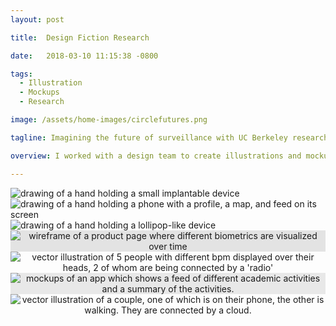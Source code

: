 ```yaml
---
layout: post

title:  Design Fiction Research

date:   2018-03-10 11:15:38 -0800

tags:
  - Illustration
  - Mockups
  - Research

image: /assets/home-images/circlefutures.png

tagline: Imagining the future of surveillance with UC Berkeley researchers

overview: I worked with a design team to create illustrations and mockups of different technologies included in our paper submission which was accepted to CSCW 2018. 

---
```


<div class = "row">
	<div class = "col-sm-3">
		<img src = "/assets/fiction/amazon-child-chip.png" alt = "drawing of a hand holding a small implantable device">
	</div>
	<div class = "col-sm-4">
		<img src = "/assets/fiction/amazon-child-phone.png" alt = "drawing of a hand holding a phone with a profile, a map, and feed on its screen">
	</div>
	<div class = "col-sm-4">
		<img  src = "/assets/fiction/amazon-lollipop2.png" alt = "drawing of a hand holding a lollipop-like device">
	</div>
</div>
<div style = "background-color:rgba(0,0,0,0.1);text-align:center;">
	<img class = "col-sm-8" src = "/assets/fiction/grandma.png" alt = "wireframe of a product page where different biometrics are visualized over time">
</div>

<div class = "row" style = "text-align:center;margin: auto;">
	<div class = "col-sm-8" style = "	text-align:center;margin: auto;">
		<img class src = "/assets/fiction/diagram-2.png" alt = "vector illustration of 5 people with different bpm displayed over their heads, 2 of whom are being connected by a 'radio'">
	</div>
</div>

<div class = "row" style = "background-color:#e8e8e8;text-align:center;margin: auto;">
	<div class = "col-sm-8" style = "	text-align:center;margin: auto;">
		<img src = "/assets/fiction/childtrack.png" alt = "mockups of an app which shows a feed of different academic activities and a summary of the activities.">
	</div>
</div>
<div class="row" style = "	text-align:center;margin: auto;">
	<div class = "col-sm-8" style = "	text-align:center;margin: auto;">
		<img  src = "/assets/fiction/diagram-1.png" alt = "vector illustration of a couple, one of which is on their phone, the other is walking. They are connected by a cloud.">
	</div>
</div>
